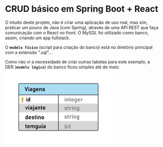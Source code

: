 
# CRUD básico em Spring Boot + React

O intuito deste projeto, não é criar uma aplicação de uso real, mas sim, praticar um pouco de Java (com Spring), através de uma API REST que faça comunicação com o React no front.
O MySQL foi utilizado como banco, assim, criando um app fullstack.

O **`modelo físico`** (script para criação do banco) está no diretório principal com a extensão ".sql"... 

Como não vi a necessidade de criar outras tabelas para este exemplo, a DER (**`modelo lógico`**) do banco ficou simples até de mais:
<img src="https://raw.githubusercontent.com/laercio-jr/agencia-de-viagens-recodepro/master/DER%20-%20Viagens.png" alt="drawing" width="70%"/>

